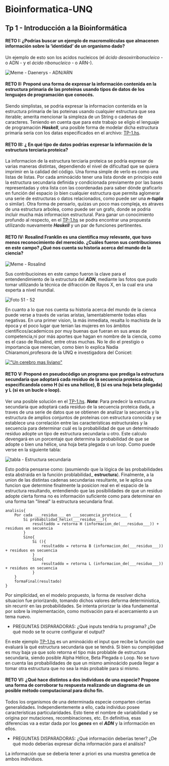 # Bioinformatica-UNQ

## Tp 1 - Introducción a la Bioinformática

#### RETO I: ¿Podrías buscar un ejemplo de macromoléculas que almacenen información sobre la ‘identidad’ de un organismo dado?  

Un ejemplo de esto son los acidos nucleicos (el *ácido desoxirribonucleico* - o ADN - y el *ácido ribonucleico* - o  ARN-). 

![Meme - Daenerys - ADN/ARN](https://github.com/pache0015/Bioinformatica-UNQ/blob/master/TP%20-%201/img/ADN%7CARN.jpg)
 
      
        
#### RETO II: Proponé una forma de expresar la información contenida en la estructura primaria de las proteínas usando tipos de datos de los lenguajes de programación que conocés.

Siendo simplistas, se podria expresar la informacion contenida en la estructura primaria de las poteinas usando cualquier estructura que sea iterable; amerita mencionar la simpleza de un String o cadenas de caracteres. Teniendo en cuenta que para este trabajo se eligío el lenguaje de programación ___Haskell___, una posible forma de modelar dicha estructura primaria sería con los datas especificados en el archivo: [TP-1.hs](https://github.com/pache0015/Bioinformatica-UNQ/blob/master/TP%20-%201/tp-1.hs).
  
    
      
        
          
#### RETO III: ¿ En qué tipo de datos podrías expresar la información de la estructura terciaria proteica?
La informacion de la estructura terciaria proteica  se podría expresar de varias maneras distintas, dependiendo el nivel de dificultad que se quiera imprimir en la calidad del código. Una forma simple de verlo es como una listas de listas. Por cada aminoácido tener una lista donde en principio esté la estructura secundaria definida y condicionada previamente por las bases representadas y otra lista con las coordenadas para saber dónde graficarlo en función del espacio (o bien cualquier estructura que permita aglomerar una serie de estructuras o datos relacionados, como puede ser una ___n-tupla___ o similar). Otra forma de pensarlo, quizas un poco mas compleja, es atraves de una estructura arbolea, como puede ser un grafo, donde se podria incluir mucha más informacion estructural. Para ganar un conocimiento profundo al respecto, en el [TP-1.hs](https://github.com/pache0015/Bioinformatica-UNQ/blob/master/TP%20-%201/tp-1.hs) se podra encontrar una propuesta utilizando nuevamente ___Haskell___ y un par de funciones pertinentes.
  
    
      
        
          
          
#### RETO IV: Rosalind Franklin es una científica muy relevante, que tuvo menos reconocimiento del merecido. ¿Cuáles fueron sus contribuciones en este campo? ¿Qué nos cuenta su historia acerca del mundo de la ciencia?
 
 ![Meme - Rosalind](https://github.com/pache0015/Bioinformatica-UNQ/blob/master/TP%20-%201/img/rosalinda.jpg)
  
Sus contribucioines en este campo fueron la clave para el entendendimiento de la estructura del ___ADN___, mediante las fotos que pudo tomar utilizando la técnica de difracción de Rayos X, en la cual era una experta a nivel mundial.

![Foto 51 - 52](https://github.com/pache0015/Bioinformatica-UNQ/blob/master/TP%20-%201/img/Figura-3-Fotografias-51-y-52-del-ADN-de-Rosalind-Franklin-Forma-hidratada-B-foto-51.png)

En cuanto a lo que nos cuenta su historia acerca del mundo de la cienca puede verse a través de varias aristas, lamentablemente todas ellas negativas. En una primer vision, la más inmediata, resalta lo machista de la época y el poco lugar que tenian las mujeres en los ámbitos científicos/academicos por muy buenas que fueran en sus areas de competencia,ni por más aportes que hagan en nombre de la ciencia, como es el caso de Rosalind, entre otras muchas. No le dio el prestigio o importancia que merecían, como bien lo explica Nadia Chiaramoni,profesora de la UNQ e investigadora del Conicet:

[!["Un cerebro mas liviano"](http://img.youtube.com/vi/UR7AV6nXpD0/0.jpg)](https://www.youtube.com/watch?v=UR7AV6nXpD0 "Nadia Chiaramori - Un cerebro más liviano- Prof. UNQ.TEDx")
      
        
        
#### RETO V: Proponé en pseudocódigo un programa que prediga la estructura secundaria que adoptará cada residuo de la secuencia proteica dada, especificandola como H (si es una hélice), B (si es una hoja beta plegada) y L (si es un bucle o loop).
Ver una posible solución en el [TP-1.hs](https://github.com/pache0015/Bioinformatica-UNQ/blob/master/TP%20-%201/tp-1.hs).
___Nota___: Para predecir la estructura secundaria que adoptará cada residuo de la secuencia proteica dada, a traves de una serie de datos que se obtienen de analizar la secuencia y la estructura de amplios conjuntos de proteínas con estructura conocida y se establece una correlación entre las características estructurales y la secuencia para determinar cuál es la
probabilidad de que un determinado residuo adopte un tipo de estructura secundaria u otro. Este calculo devengará en un porcentaje que determina la probabilidad de que se adopte o bien una hélice, una hoja beta plegada o un loop. Como puede verse en la siguiente tabla:

![tabla - Estructura secundaria](https://github.com/pache0015/Bioinformatica-UNQ/blob/master/TP%20-%201/img/tabla.jpg)

Esto podria pensarse como: (asumiendo que la lógica de las probabilidades esta abstraida en la función problabilidad_ __estructura__). Finalmente, a la union de las distintas cadenas secundarias resultante, se le aplica una funcion que determine finalmente la posicion real en el espacio de la estructura resultando, entendiendo que las posibilidades de que un residuo adopte cierta forma no es información suficiente como para determinar en una forma tan "lineal" la estructura secundaria final.

~~~~
analisis{
    Por cada ___residuo___ en ___secuencia_proteica___ {
        Si probabilidad_helix(___residuo___){
            resultaddo = retorna H (informacion_de(___residuo___)) + residuos en secuencia
        } 
        Sino{
            Si (){
                resultaddo = retorna B (informacion_de(___residuo___))  + residuos en secuencia
            }
            Sino{
                resultaddo = retorna L (informacion_de(___residuo___)) + residuos en secuencia
            }
    }
    formaFinal(resultado)
}
~~~~

Por simplicidad, en el modelo propuesto, la forma de resolver dicha situacion fue priorizando, tomando dichos valores deforma deterministica, sin recurrir en las probabilidades. Se intenta priorizar la idea fundamental por sobre la implementación, como motivación para el acercamiento a un tema nuevo. 
 
    
- PREGUNTAS DISPARADORAS: ¿Qué inputs tendría tu programa? ¿De qué modo se te ocurre configurar el output?

 En este ejemplo [TP-1.hs](https://github.com/pache0015/Bioinformatica-UNQ/blob/master/TP%20-%201/tp-1.hs) es un aminoácido el input que recibe la función que evaluará la qué estructura secundaria que se tendrá. Si bien su complejidad es muy baja ya que solo retorna el tipo más problable de estructura secundaria, siendo posible Alpha Hélice, Beta Plegada o Loop. No se tuvo en cuenta las probabilidades de que un mismo aminoácido pueda llegar a tomar otra estructura que no sea la más probable para si mismo.
    
     
#### RETO VI: ¿Qué hace distintos a dos individuos de una especie? Propone una forma de corroborar tu respuesta realizando un diagrama de un posible método computacional para dicho fin.
  

Todos  los organismos de una determinada especie comparten ciertas generalidades. Independientemente a ello, cada individuo posee caracteristicas particularidades. Esto tiene el nombre de variabilidad y se origina por mutaciones, recombinaciones, etc. En definitiva, esas diferencias va a estar dada por los ___genes___ en el ___ADN___ y la información en ellos.
    
    
- PREGUNTAS DISPARADORAS: ¿Qué información deberías tener? ¿De qué modo deberías expresar dicha información para el análisis?

La información que se deberia tener a priori es una muestra genetica de ambos individuos.

